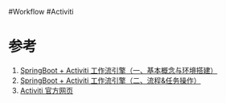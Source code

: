 #Workflow #Activiti



# 参考
1. [ SpringBoot + Activiti 工作流引擎（一、基本概念与环境搭建）](https://blog.csdn.net/u014553029/article/details/111147223)
2. [SpringBoot + Activiti 工作流引擎（二、流程&任务操作）](https://blog.csdn.net/u014553029/article/details/112438038)
3. [Activiti 官方网页](https://www.activiti.org/)